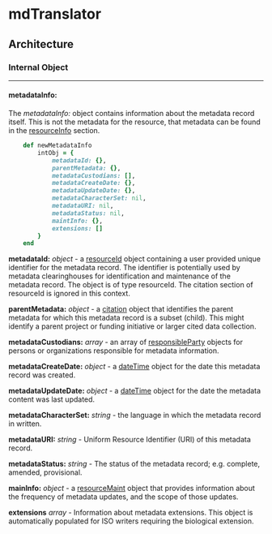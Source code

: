 # mdTranslator

## Architecture

### Internal Object
---
#### metadataInfo:

The *metadataInfo:* object contains information about the metadata record itself. This is not the metadata for the resource, that metadata can be found in the [resourceInfo](../mdtranslator/resourceInfo.md) section.
````ruby
    def newMetadataInfo
        intObj = {
            metadataId: {},
            parentMetadata: {},
            metadataCustodians: [],
            metadataCreateDate: {},
            metadataUpdateDate: {},
            metadataCharacterSet: nil,
            metadataURI: nil,
            metadataStatus: nil,
            maintInfo: {},
            extensions: []
        }
    end
````

__metadataId:__ *object* - a [resourceId](../mdtranslator/resourceId.md) object containing a user provided unique identifier for the metadata record. The identifier is potentially used by metadata clearinghouses for identification and maintenance of the metadata record. The object is of type resourceId. The citation section of resourceId is ignored in this context.

__parentMetadata:__ *object* - a [citation](../mdtranslator/citation.md) object that identifies the parent metadata for which this metadata record is a subset (child). This might identify a parent project or funding initiative or larger cited data collection.

__metadataCustodians:__ *array* - an array of [responsibleParty](../mdtranslator/responsibleParty.md) objects for persons or organizations responsible for metadata information.

__metadataCreateDate:__ *object* - a [dateTime](../mdtranslator/dateTime.md) object for the date this metadata record was created.

__metadataUpdateDate:__ *object* - a [dateTime](../mdtranslator/dateTime.md) object for the date the metadata content was last updated.

__metadataCharacterSet:__ *string* - the language in which the metadata record in written.

__metadataURI:__ *string* - Uniform Resource Identifier (URI) of this metadata record.

__metadataStatus:__ *string* - The status of the metadata record; e.g. complete, amended, provisional.

__mainInfo:__ *object* - a [resourceMaint](../mdtranslator/resourceMaint.md) object that provides information about the frequency of metadata updates, and the scope of those updates.

__extensions__ *array* - Information about metadata extensions.  This object is automatically populated for ISO writers requiring the biological extension.
